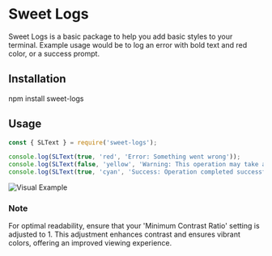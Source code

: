 # Sweet Logs
Sweet Logs is a basic package to help you add basic styles to your terminal. 
Example usage would be to log an error with bold text and red color, or a success prompt. 

## Installation
npm install sweet-logs

## Usage
```javascript
const { SLText } = require('sweet-logs');

console.log(SLText(true, 'red', 'Error: Something went wrong'));
console.log(SLText(false, 'yellow', 'Warning: This operation may take a while', 'black'));
console.log(SLText(true, 'cyan', 'Success: Operation completed successfully', 'white'));
```

![Visual Example]('Example1.jpg')

### Note
For optimal readability, ensure that your 'Minimum Contrast Ratio' setting is adjusted to 1. 
This adjustment enhances contrast and ensures vibrant colors, offering an improved viewing experience.

